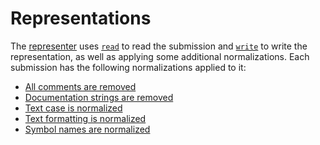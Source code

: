 # Representations

The [representer][representer] uses [`read`][cl-read] to read the submission and [`write`][cl-write] to write the representation, as well as applying some additional normalizations.
Each submission has the following normalizations applied to it:

- [All comments are removed][remove-comments]
- [Documentation strings are removed][remove-doc-strings]
- [Text case is normalized][normalize-case]
- [Text formatting is normalized][normalize-formatting]
- [Symbol names are normalized][normalize-names]

[cl-read]: http://www.lispworks.com/documentation/HyperSpec/Body/f_rd_rd.htm
[cl-write]: http://www.lispworks.com/documentation/HyperSpec/Body/f_wr_pr.htm
[normalize-case]: https://exercism.org/docs/tracks/common-lisp/representer-normalizations#h-normalize-text-case
[normalize-formatting]: https://exercism.org/docs/tracks/common-lisp/representer-normalizations#h-normalize-text-formatting
[normalize-names]: https://exercism.org/docs/tracks/common-lisp/representer-normalizations#h-normalize-symbol-names
[remove-comments]: https://exercism.org/docs/tracks/common-lisp/representer-normalizations#h-remove-comments
[remove-doc-strings]: https://exercism.org/docs/tracks/common-lisp/representer-normalizations#h-remove-documentation-strings
[representer]: https://github.com/exercism/common-lisp-representer
